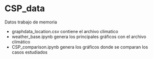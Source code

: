 # CSP_data
Datos trabajo de memoria


- graphdata_location.csv contiene el archivo climatico
- weather_base.ipynb genera los principales gráficos con el archivo climático
- CSP_comparison.ipynb genera los gráficos donde se comparan los casos estudiados
